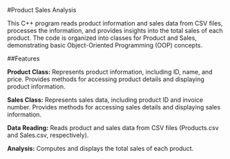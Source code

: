 #Product Sales Analysis

This C++ program reads product information and sales data from CSV files, processes the information, and provides insights into the total sales of each product. The code is organized into classes for Product and Sales, demonstrating basic Object-Oriented Programming (OOP) concepts.

##Features

**Product Class:** Represents product information, including ID, name, and price. Provides methods for accessing product details and displaying product information.


**Sales Class:** Represents sales data, including product ID and invoice number. Provides methods for accessing sales details and displaying sales information.


**Data Reading:** Reads product and sales data from CSV files (Products.csv and Sales.csv, respectively).

**Analysis:** Computes and displays the total sales of each product.

